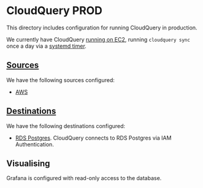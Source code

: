 # CloudQuery PROD
This directory includes configuration for running CloudQuery in production.

We currently have CloudQuery [running on EC2](../../cdk/lib/cloudquery.ts), running `cloudquery sync` once a day via a [systemd timer](cloudquery.timer).

## [Sources](https://www.cloudquery.io/docs/plugins/sources/overview)
We have the following sources configured:
- [AWS](aws.yaml)

## [Destinations](https://www.cloudquery.io/docs/plugins/destinations/overview)
We have the following destinations configured:
- [RDS Postgres](postgresql.yaml). CloudQuery connects to RDS Postgres via IAM Authentication.

## Visualising
Grafana is configured with read-only access to the database.
